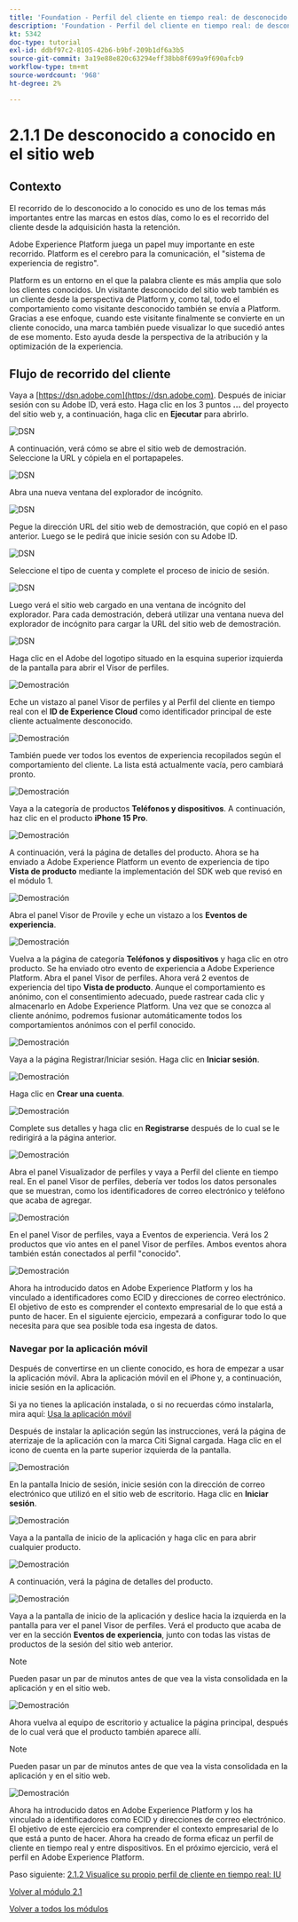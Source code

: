 ```yaml
---
title: 'Foundation - Perfil del cliente en tiempo real: de desconocido a conocido en el sitio web'
description: 'Foundation - Perfil del cliente en tiempo real: de desconocido a conocido en el sitio web'
kt: 5342
doc-type: tutorial
exl-id: ddbf97c2-8105-42b6-b9bf-209b1df6a3b5
source-git-commit: 3a19e88e820c63294eff38bb8f699a9f690afcb9
workflow-type: tm+mt
source-wordcount: '968'
ht-degree: 2%

---
```


# 2.1.1 De desconocido a conocido en el sitio web

## Contexto

El recorrido de lo desconocido a lo conocido es uno de los temas más importantes entre las marcas en estos días, como lo es el recorrido del cliente desde la adquisición hasta la retención.

Adobe Experience Platform juega un papel muy importante en este recorrido. Platform es el cerebro para la comunicación, el &quot;sistema de experiencia de registro&quot;.

Platform es un entorno en el que la palabra cliente es más amplia que solo los clientes conocidos. Un visitante desconocido del sitio web también es un cliente desde la perspectiva de Platform y, como tal, todo el comportamiento como visitante desconocido también se envía a Platform. Gracias a ese enfoque, cuando este visitante finalmente se convierte en un cliente conocido, una marca también puede visualizar lo que sucedió antes de ese momento. Esto ayuda desde la perspectiva de la atribución y la optimización de la experiencia.

## Flujo de recorrido del cliente

Vaya a [https://dsn.adobe.com](https://dsn.adobe.com). Después de iniciar sesión con su Adobe ID, verá esto. Haga clic en los 3 puntos **...** del proyecto del sitio web y, a continuación, haga clic en **Ejecutar** para abrirlo.

![DSN](./../../datacollection/module1.1/images/web8.png)

A continuación, verá cómo se abre el sitio web de demostración. Seleccione la URL y cópiela en el portapapeles.

![DSN](../../gettingstarted/gettingstarted/images/web3.png)

Abra una nueva ventana del explorador de incógnito.

![DSN](../../gettingstarted/gettingstarted/images/web4.png)

Pegue la dirección URL del sitio web de demostración, que copió en el paso anterior. Luego se le pedirá que inicie sesión con su Adobe ID.

![DSN](../../gettingstarted/gettingstarted/images/web5.png)

Seleccione el tipo de cuenta y complete el proceso de inicio de sesión.

![DSN](../../gettingstarted/gettingstarted/images/web6.png)

Luego verá el sitio web cargado en una ventana de incógnito del explorador. Para cada demostración, deberá utilizar una ventana nueva del explorador de incógnito para cargar la URL del sitio web de demostración.

![DSN](../../gettingstarted/gettingstarted/images/web7.png)

Haga clic en el Adobe del logotipo situado en la esquina superior izquierda de la pantalla para abrir el Visor de perfiles.

![Demostración](../../datacollection/module1.2/images/pv1.png)

Eche un vistazo al panel Visor de perfiles y al Perfil del cliente en tiempo real con el **ID de Experience Cloud** como identificador principal de este cliente actualmente desconocido.

![Demostración](../../datacollection/module1.2/images/pv2.png)

También puede ver todos los eventos de experiencia recopilados según el comportamiento del cliente. La lista está actualmente vacía, pero cambiará pronto.

![Demostración](../../datacollection/module1.2/images/pv3.png)

Vaya a la categoría de productos **Teléfonos y dispositivos**. A continuación, haz clic en el producto **iPhone 15 Pro**.

![Demostración](../../datacollection/module1.2/images/pv4.png)

A continuación, verá la página de detalles del producto. Ahora se ha enviado a Adobe Experience Platform un evento de experiencia de tipo **Vista de producto** mediante la implementación del SDK web que revisó en el módulo 1.

![Demostración](../../datacollection/module1.2/images/pv5.png)

Abra el panel Visor de Provile y eche un vistazo a los **Eventos de experiencia**.

![Demostración](../../datacollection/module1.2/images/pv6.png)

Vuelva a la página de categoría **Teléfonos y dispositivos** y haga clic en otro producto. Se ha enviado otro evento de experiencia a Adobe Experience Platform. Abra el panel Visor de perfiles. Ahora verá 2 eventos de experiencia del tipo **Vista de producto**. Aunque el comportamiento es anónimo, con el consentimiento adecuado, puede rastrear cada clic y almacenarlo en Adobe Experience Platform. Una vez que se conozca al cliente anónimo, podremos fusionar automáticamente todos los comportamientos anónimos con el perfil conocido.

![Demostración](../../datacollection/module1.2/images/pv7.png)

Vaya a la página Registrar/Iniciar sesión. Haga clic en **Iniciar sesión**.

![Demostración](../../datacollection/module1.2/images/pv8.png)

Haga clic en **Crear una cuenta**.

![Demostración](../../datacollection/module1.2/images/pv9.png)

Complete sus detalles y haga clic en **Registrarse** después de lo cual se le redirigirá a la página anterior.

![Demostración](../../datacollection/module1.2/images/pv10.png)

Abra el panel Visualizador de perfiles y vaya a Perfil del cliente en tiempo real. En el panel Visor de perfiles, debería ver todos los datos personales que se muestran, como los identificadores de correo electrónico y teléfono que acaba de agregar.

![Demostración](../../datacollection/module1.2/images/pv11.png)

En el panel Visor de perfiles, vaya a Eventos de experiencia. Verá los 2 productos que vio antes en el panel Visor de perfiles. Ambos eventos ahora también están conectados al perfil &quot;conocido&quot;.

![Demostración](../../datacollection/module1.2/images/pv12.png)

Ahora ha introducido datos en Adobe Experience Platform y los ha vinculado a identificadores como ECID y direcciones de correo electrónico. El objetivo de esto es comprender el contexto empresarial de lo que está a punto de hacer. En el siguiente ejercicio, empezará a configurar todo lo que necesita para que sea posible toda esa ingesta de datos.

### Navegar por la aplicación móvil

Después de convertirse en un cliente conocido, es hora de empezar a usar la aplicación móvil. Abra la aplicación móvil en el iPhone y, a continuación, inicie sesión en la aplicación.

Si ya no tienes la aplicación instalada, o si no recuerdas cómo instalarla, mira aquí: [Usa la aplicación móvil](../../gettingstarted/gettingstarted/ex5.md)

Después de instalar la aplicación según las instrucciones, verá la página de aterrizaje de la aplicación con la marca Citi Signal cargada. Haga clic en el icono de cuenta en la parte superior izquierda de la pantalla.

![Demostración](./images/app_hp1.png)

En la pantalla Inicio de sesión, inicie sesión con la dirección de correo electrónico que utilizó en el sitio web de escritorio. Haga clic en **Iniciar sesión**.

![Demostración](./images/app_acc.png)

Vaya a la pantalla de inicio de la aplicación y haga clic en para abrir cualquier producto.

![Demostración](./images/app_hp.png)

A continuación, verá la página de detalles del producto.

![Demostración](./images/app_galaxy.png)

Vaya a la pantalla de inicio de la aplicación y deslice hacia la izquierda en la pantalla para ver el panel Visor de perfiles. Verá el producto que acaba de ver en la sección **Eventos de experiencia**, junto con todas las vistas de productos de la sesión del sitio web anterior.

>[!NOTE]
>
>Pueden pasar un par de minutos antes de que vea la vista consolidada en la aplicación y en el sitio web.

![Demostración](./images/app_after_galaxy.png)

Ahora vuelva al equipo de escritorio y actualice la página principal, después de lo cual verá que el producto también aparece allí.

>[!NOTE]
>
>Pueden pasar un par de minutos antes de que vea la vista consolidada en la aplicación y en el sitio web.

![Demostración](./images/web_x_aftermobile.png)

Ahora ha introducido datos en Adobe Experience Platform y los ha vinculado a identificadores como ECID y direcciones de correo electrónico. El objetivo de este ejercicio era comprender el contexto empresarial de lo que está a punto de hacer. Ahora ha creado de forma eficaz un perfil de cliente en tiempo real y entre dispositivos. En el próximo ejercicio, verá el perfil en Adobe Experience Platform.

Paso siguiente: [2.1.2 Visualice su propio perfil de cliente en tiempo real: IU](./ex2.md)

[Volver al módulo 2.1](./real-time-customer-profile.md)

[Volver a todos los módulos](../../../overview.md)
